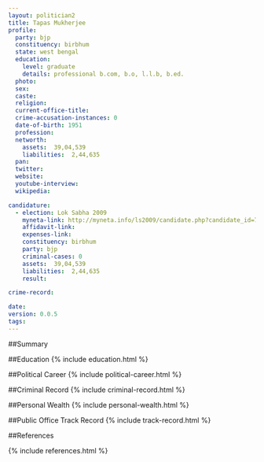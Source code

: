 ```yaml
---
layout: politician2
title: Tapas Mukherjee
profile: 
  party: bjp
  constituency: birbhum
  state: west bengal
  education: 
    level: graduate
    details: professional b.com, b.o, l.l.b, b.ed.
  photo: 
  sex: 
  caste: 
  religion: 
  current-office-title: 
  crime-accusation-instances: 0
  date-of-birth: 1951
  profession: 
  networth: 
    assets:  39,04,539
    liabilities:  2,44,635
  pan: 
  twitter: 
  website: 
  youtube-interview: 
  wikipedia: 

candidature: 
  - election: Lok Sabha 2009
    myneta-link: http://myneta.info/ls2009/candidate.php?candidate_id=7445
    affidavit-link: 
    expenses-link: 
    constituency: birbhum 
    party: bjp
    criminal-cases: 0
    assets:  39,04,539
    liabilities:  2,44,635
    result:  

crime-record: 

date: 
version: 0.0.5
tags: 
---
```

##Summary


##Education
{% include education.html %}


##Political Career
{% include political-career.html %}


##Criminal Record
{% include criminal-record.html %}


##Personal Wealth
{% include personal-wealth.html %}


##Public Office Track Record
{% include track-record.html %}


##References


{% include references.html %}
